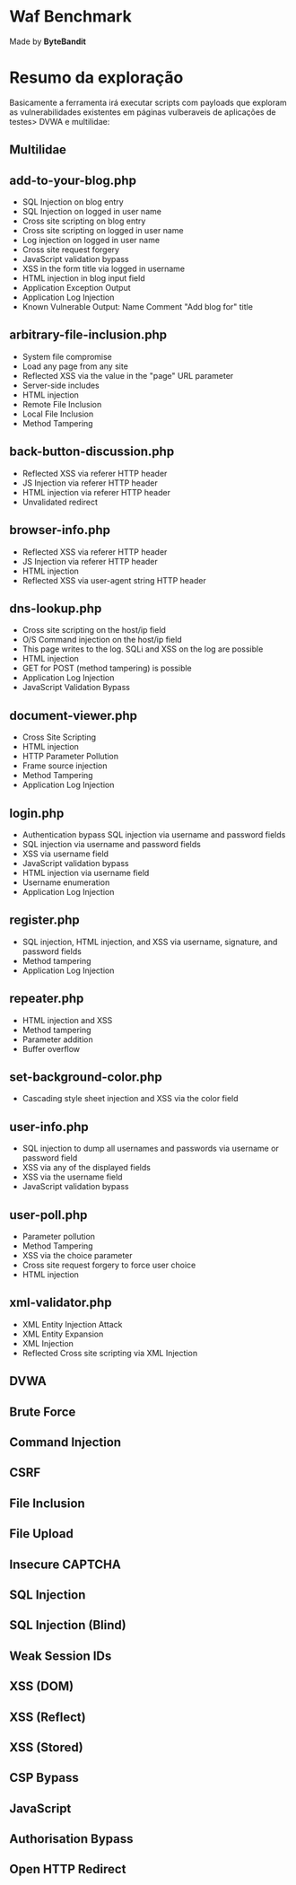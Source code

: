 <H1>Waf Benchmark</H1>
Made by <b>ByteBandit</b>

<h1>Resumo da exploração</h1>
<p>Basicamente a ferramenta irá executar scripts com payloads que exploram as vulnerabilidades existentes em páginas vulberaveis de aplicações de testes> DVWA e multilidae:</p>
  <section>
  <h1>Multilidae</h1>      
  <h2>add-to-your-blog.php</h2>
        <ul>
            <li>SQL Injection on blog entry</li>
            <li>SQL Injection on logged in user name</li>
            <li>Cross site scripting on blog entry</li>
            <li>Cross site scripting on logged in user name</li>
            <li>Log injection on logged in user name</li>
            <li>Cross site request forgery</li>
            <li>JavaScript validation bypass</li>
            <li>XSS in the form title via logged in username</li>
            <li>HTML injection in blog input field</li>
            <li>Application Exception Output</li>
            <li>Application Log Injection</li>
            <li>Known Vulnerable Output: Name Comment "Add blog for" title</li>
        </ul>
    </section>

   <section>
        <h2>arbitrary-file-inclusion.php</h2>
        <ul>
            <li>System file compromise</li>
            <li>Load any page from any site</li>
            <li>Reflected XSS via the value in the "page" URL parameter</li>
            <li>Server-side includes</li>
            <li>HTML injection</li>
            <li>Remote File Inclusion</li>
            <li>Local File Inclusion</li>
            <li>Method Tampering</li>
        </ul>
    </section>
     <section>
        <h2>back-button-discussion.php</h2>
        <ul>
            <li>Reflected XSS via referer HTTP header</li>
            <li>JS Injection via referer HTTP header</li>
            <li>HTML injection via referer HTTP header</li>
            <li>Unvalidated redirect</li>
        </ul>
    </section>

   
  <section>
        <h2>browser-info.php</h2>
        <ul>
            <li>Reflected XSS via referer HTTP header</li>
            <li>JS Injection via referer HTTP header</li>
            <li>HTML injection</li>
            <li>Reflected XSS via user-agent string HTTP header</li>
        </ul>
  </section>

    
  <section>
        <h2>dns-lookup.php</h2>
        <ul>
            <li>Cross site scripting on the host/ip field</li>
            <li>O/S Command injection on the host/ip field</li>
            <li>This page writes to the log. SQLi and XSS on the log are possible</li>
            <li>HTML injection</li>
            <li>GET for POST (method tampering) is possible</li>
            <li>Application Log Injection</li>
            <li>JavaScript Validation Bypass</li>
        </ul>
  </section>

   
  <section>
        <h2>document-viewer.php</h2>
        <ul>
            <li>Cross Site Scripting</li>
            <li>HTML injection</li>
            <li>HTTP Parameter Pollution</li>
            <li>Frame source injection</li>
            <li>Method Tampering</li>
            <li>Application Log Injection</li>
        </ul>
  </section>

   
  <section>
        <h2>login.php</h2>
        <ul>
            <li>Authentication bypass SQL injection via username and password fields</li>
            <li>SQL injection via username and password fields</li>
            <li>XSS via username field</li>
            <li>JavaScript validation bypass</li>
            <li>HTML injection via username field</li>
            <li>Username enumeration</li>
            <li>Application Log Injection</li>
        </ul>
  </section>
  <section>
        <h2>register.php</h2>
        <ul>
            <li>SQL injection, HTML injection, and XSS via username, signature, and password fields</li>
            <li>Method tampering</li>
            <li>Application Log Injection</li>
        </ul>
    </section>

    
  <section>
        <h2>repeater.php</h2>
        <ul>
            <li>HTML injection and XSS</li>
            <li>Method tampering</li>
            <li>Parameter addition</li>
            <li>Buffer overflow</li>
        </ul>
  </section>

  
  <section>
        <h2>set-background-color.php</h2>
        <ul>
            <li>Cascading style sheet injection and XSS via the color field</li>
        </ul>
  </section>

   
  <section>
        <h2>user-info.php</h2>
        <ul>
            <li>SQL injection to dump all usernames and passwords via username or password field</li>
            <li>XSS via any of the displayed fields</li>
            <li>XSS via the username field</li>
            <li>JavaScript validation bypass</li>
        </ul>
  </section>

    
  <section>
        <h2>user-poll.php</h2>
        <ul>
            <li>Parameter pollution</li>
            <li>Method Tampering</li>
            <li>XSS via the choice parameter</li>
            <li>Cross site request forgery to force user choice</li>
            <li>HTML injection</li>
        </ul>
  </section>

   
  <section>
        <h2>xml-validator.php</h2>
        <ul>
            <li>XML Entity Injection Attack</li>
            <li>XML Entity Expansion</li>
            <li>XML Injection</li>
            <li>Reflected Cross site scripting via XML Injection</li>
        </ul>

  <h1>DVWA</h1> 
  <h2>Brute Force</h2>
    <ul></ul>

  <h2>Command Injection</h2>
    <ul></ul>

  <h2>CSRF</h2>
    <ul></ul>

  <h2> File Inclusion</h2>
    <ul></ul>

  <h2>  File Upload</h2>
    <ul></ul>

  <h2>Insecure CAPTCHA </h2>
    <ul></ul>

  <h2>SQL Injection</h2>
    <ul></ul>

  <h2>SQL Injection (Blind)</h2>
    <ul></ul>
  
  <h2>Weak Session IDs</h2>
    <ul></ul>

  <h2>XSS (DOM)</h2>
    <ul></ul>
  
  <h2>XSS (Reflect)</h2>
    <ul></ul>

  <h2>XSS (Stored)</h2>
    <ul></ul>

  <h2>CSP Bypass</h2>
    <ul></ul>

  <h2>JavaScript</h2>
    <ul></ul>

  <h2>Authorisation Bypass</h2>
    <ul></ul>

  <h2>Open HTTP Redirect</h2>
    <ul></ul>
    
  </section>
